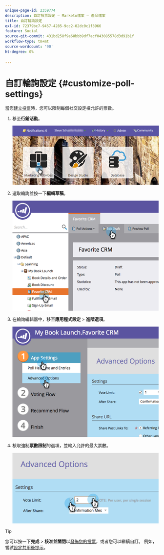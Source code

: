 ```yaml
---
unique-page-id: 2359774
description: 自訂投票設定 — Marketo檔案 — 產品檔案
title: 自訂輪詢設定
exl-id: 72379bc7-9457-4285-9cc2-02dc0c1f3966
feature: Social
source-git-commit: 431bd258f9a68bbb9df7acf043085578d3d91b1f
workflow-type: tm+mt
source-wordcount: '90'
ht-degree: 0%

---
```


# 自訂輪詢設定 {#customize-poll-settings}

當您[建立投票](/help/marketo/product-docs/demand-generation/social/creating-a-poll/create-a-poll.md)時，您可以限制每個社交設定檔允許的票數。

1. 移至&#x200B;**行銷活動**。

   ![](assets/login-marketing-activities.png)

1. 選取輪詢並按一下&#x200B;**編輯草稿**。

   ![](assets/image2014-9-19-10-3a56-3a37.png)

1. 在輪詢編輯器中，移至&#x200B;**應用程式設定** > **進階選項**。

   ![](assets/image2014-9-19-10-3a56-3a44.png)

1. 核取強制&#x200B;**票數限制**&#x200B;的選項，並輸入允許的最大票數。

   ![](assets/image2014-9-19-10-3a56-3a54.png)

>[!TIP]
>
>您可以按一下&#x200B;**完成** > **核准並關閉**&#x200B;以[發佈您的投票](/help/marketo/product-docs/demand-generation/social/creating-a-poll/publish-a-poll.md)，或者您可以繼續自訂。 例如，嘗試[設定共用後提示](/help/marketo/product-docs/demand-generation/social/configuring-social-actions/configure-after-share-prompts.md)。
